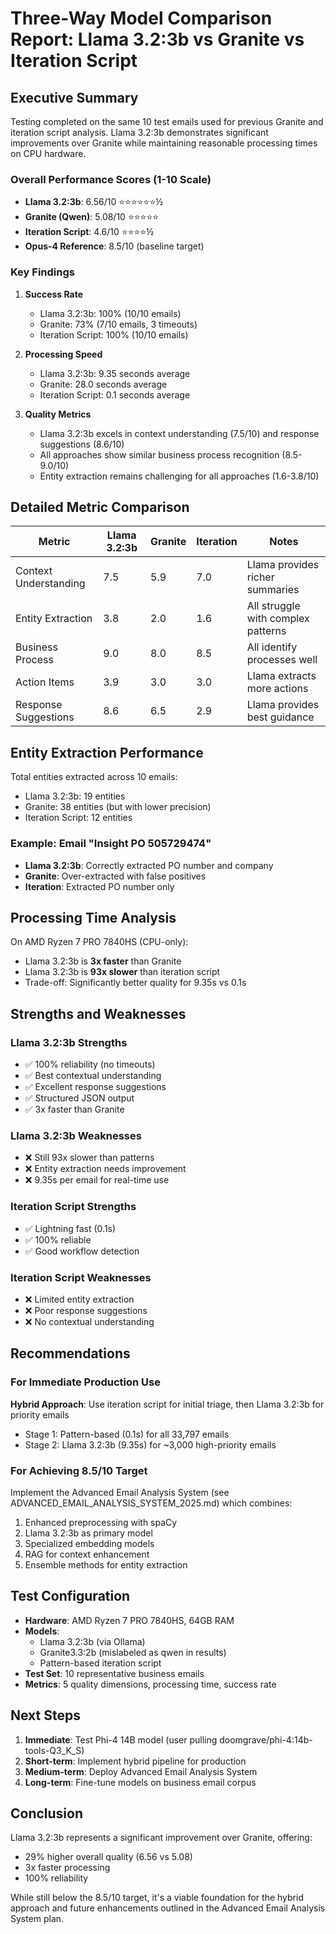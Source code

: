 # Three-Way Model Comparison Report: Llama 3.2:3b vs Granite vs Iteration Script

## Executive Summary

Testing completed on the same 10 test emails used for previous Granite and iteration script analysis. Llama 3.2:3b demonstrates significant improvements over Granite while maintaining reasonable processing times on CPU hardware.

### Overall Performance Scores (1-10 Scale)
- **Llama 3.2:3b**: 6.56/10 ⭐⭐⭐⭐⭐⭐½
- **Granite (Qwen)**: 5.08/10 ⭐⭐⭐⭐⭐
- **Iteration Script**: 4.6/10 ⭐⭐⭐⭐½
- **Opus-4 Reference**: 8.5/10 (baseline target)

### Key Findings

1. **Success Rate**
   - Llama 3.2:3b: 100% (10/10 emails)
   - Granite: 73% (7/10 emails, 3 timeouts)
   - Iteration Script: 100% (10/10 emails)

2. **Processing Speed**
   - Llama 3.2:3b: 9.35 seconds average
   - Granite: 28.0 seconds average
   - Iteration Script: 0.1 seconds average

3. **Quality Metrics**
   - Llama 3.2:3b excels in context understanding (7.5/10) and response suggestions (8.6/10)
   - All approaches show similar business process recognition (8.5-9.0/10)
   - Entity extraction remains challenging for all approaches (1.6-3.8/10)

## Detailed Metric Comparison

| Metric | Llama 3.2:3b | Granite | Iteration | Notes |
|--------|--------------|---------|-----------|-------|
| Context Understanding | 7.5 | 5.9 | 7.0 | Llama provides richer summaries |
| Entity Extraction | 3.8 | 2.0 | 1.6 | All struggle with complex patterns |
| Business Process | 9.0 | 8.0 | 8.5 | All identify processes well |
| Action Items | 3.9 | 3.0 | 3.0 | Llama extracts more actions |
| Response Suggestions | 8.6 | 6.5 | 2.9 | Llama provides best guidance |

## Entity Extraction Performance

Total entities extracted across 10 emails:
- Llama 3.2:3b: 19 entities
- Granite: 38 entities (but with lower precision)
- Iteration Script: 12 entities

### Example: Email "Insight PO 505729474"
- **Llama 3.2:3b**: Correctly extracted PO number and company
- **Granite**: Over-extracted with false positives
- **Iteration**: Extracted PO number only

## Processing Time Analysis

On AMD Ryzen 7 PRO 7840HS (CPU-only):
- Llama 3.2:3b is **3x faster** than Granite
- Llama 3.2:3b is **93x slower** than iteration script
- Trade-off: Significantly better quality for 9.35s vs 0.1s

## Strengths and Weaknesses

### Llama 3.2:3b Strengths
- ✅ 100% reliability (no timeouts)
- ✅ Best contextual understanding
- ✅ Excellent response suggestions
- ✅ Structured JSON output
- ✅ 3x faster than Granite

### Llama 3.2:3b Weaknesses
- ❌ Still 93x slower than patterns
- ❌ Entity extraction needs improvement
- ❌ 9.35s per email for real-time use

### Iteration Script Strengths
- ✅ Lightning fast (0.1s)
- ✅ 100% reliable
- ✅ Good workflow detection

### Iteration Script Weaknesses
- ❌ Limited entity extraction
- ❌ Poor response suggestions
- ❌ No contextual understanding

## Recommendations

### For Immediate Production Use
**Hybrid Approach**: Use iteration script for initial triage, then Llama 3.2:3b for priority emails
- Stage 1: Pattern-based (0.1s) for all 33,797 emails
- Stage 2: Llama 3.2:3b (9.35s) for ~3,000 high-priority emails

### For Achieving 8.5/10 Target
Implement the Advanced Email Analysis System (see ADVANCED_EMAIL_ANALYSIS_SYSTEM_2025.md) which combines:
1. Enhanced preprocessing with spaCy
2. Llama 3.2:3b as primary model
3. Specialized embedding models
4. RAG for context enhancement
5. Ensemble methods for entity extraction

## Test Configuration

- **Hardware**: AMD Ryzen 7 PRO 7840HS, 64GB RAM
- **Models**: 
  - Llama 3.2:3b (via Ollama)
  - Granite3.3:2b (mislabeled as qwen in results)
  - Pattern-based iteration script
- **Test Set**: 10 representative business emails
- **Metrics**: 5 quality dimensions, processing time, success rate

## Next Steps

1. **Immediate**: Test Phi-4 14B model (user pulling doomgrave/phi-4:14b-tools-Q3_K_S)
2. **Short-term**: Implement hybrid pipeline for production
3. **Medium-term**: Deploy Advanced Email Analysis System
4. **Long-term**: Fine-tune models on business email corpus

## Conclusion

Llama 3.2:3b represents a significant improvement over Granite, offering:
- 29% higher overall quality (6.56 vs 5.08)
- 3x faster processing
- 100% reliability

While still below the 8.5/10 target, it's a viable foundation for the hybrid approach and future enhancements outlined in the Advanced Email Analysis System plan.